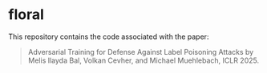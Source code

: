 # floral

This repository contains the code associated with the paper:

> Adversarial Training for Defense Against Label Poisoning Attacks by Melis Ilayda Bal, Volkan Cevher, and Michael Muehlebach, ICLR 2025.


